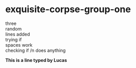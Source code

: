 # exquisite-corpse-group-one

three<br/>
random<br/> 
lines added<br/>
trying if  
spaces work  
checking if /n 
does anything

**This is a line typed by Lucas**


